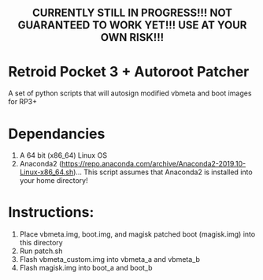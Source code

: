 ## <center>CURRENTLY STILL IN PROGRESS!!! NOT GUARANTEED TO WORK YET!!! USE AT YOUR OWN RISK!!!</center>

# Retroid Pocket 3 + Autoroot Patcher
A set of python scripts that will autosign modified vbmeta and boot images for RP3+  

# Dependancies
 1. A 64 bit (x86_64) Linux OS
 2. Anaconda2 (https://repo.anaconda.com/archive/Anaconda2-2019.10-Linux-x86_64.sh)... This script assumes that Anaconda2 is installed into your home directory!

# Instructions:
1. Place vbmeta.img, boot.img, and magisk patched boot (magisk.img) into this directory
2. Run patch.sh
3. Flash vbmeta_custom.img into vbmeta_a and vbmeta_b
4. Flash magisk.img into boot_a and boot_b
